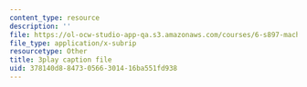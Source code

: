 ```yaml
---
content_type: resource
description: ''
file: https://ol-ocw-studio-app-qa.s3.amazonaws.com/courses/6-s897-machine-learning-for-healthcare-spring-2019/378140d884730566301416ba551fd938_0UFwGJe6ubg.srt
file_type: application/x-subrip
resourcetype: Other
title: 3play caption file
uid: 378140d8-8473-0566-3014-16ba551fd938
---
```

